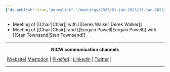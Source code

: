 ```yaml
---
{"dg-publish":true,"permalink":"/meetings/2023/01-jan-2023/17-jan-2023/"}
---
```



- Meeting of [[Chair\|Chair]] with [[Derek Walker\|Derek Walker]]
- Meeting of [[Chair\|Chair]] and [[Eurgain Powell\|Eurgain Powell]] with [[Stan Townsend\|Stan Townsend]]

***
<p style="text-align: center;font-weight:bold";>NICW communication channels</p>

󠁧 |[Website](https://nationalinfrastructurecommission.wales)| [Mastodon](https://toot.wales/@NICW) | [Pixelfed](https://pix.toot.wales/NICW) | [Linkedin](https://www.linkedin.com/company/26268509/) | [Twitter](https://twitter.com/InfraCommCymru) |
***


